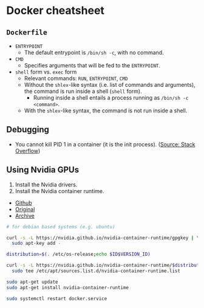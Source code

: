 # Docker cheatsheet

## `Dockerfile`

- `ENTRYPOINT`
  - The default entrypoint is `/bin/sh -c`, with no command.
- `CMD`
  - Specifies arguments that will be fed to the `ENTRYPOINT`.
- `shell` form vs. `exec` form
  - Relevant commands: `RUN`, `ENTRYPOINT`, `CMD`
  - Without the `shlex`-like syntax (i.e. list of commands and arguments), the command is run inside a shell (`shell` form).
    - Running inside a shell entails a process running as `/bin/sh -c <command>`.
  - With the `shlex`-like syntax, the command is not run inside a shell.

## Debugging
- You cannot kill PID 1 in a container (it is the init process). ([Source: Stack Overflow](https://unix.stackexchange.com/questions/457649/unable-to-kill-process-with-pid-1-in-docker-container))


## Using Nvidia GPUs

1. Install the Nvidia drivers.
2. Install the Nvidia container runtime.
  - [Github](https://github.com/NVIDIA/nvidia-container-runtime)
  - [Original](https://nvidia.github.io/nvidia-container-runtime/)
  - [Archive](https://archive.is/GgiOE)

```bash
# for debian based systems (e.g. ubuntu)

curl -s -L https://nvidia.github.io/nvidia-container-runtime/gpgkey | \
  sudo apt-key add -

distribution=$(. /etc/os-release;echo $ID$VERSION_ID)

curl -s -L https://nvidia.github.io/nvidia-container-runtime/$distribution/nvidia-container-runtime.list | \
  sudo tee /etc/apt/sources.list.d/nvidia-container-runtime.list

sudo apt-get update
sudo apt-get install nvidia-container-runtime

sudo systemctl restart docker.service
```
